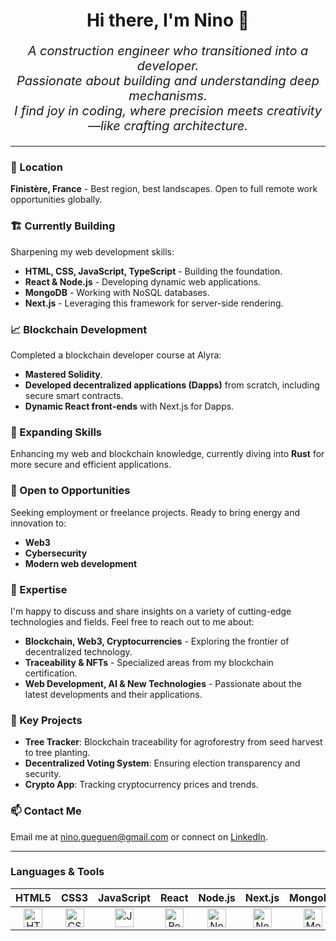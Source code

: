 <h1 align="center">Hi there, I'm Nino 👋</h1>

_<p align="center" style="font-size:20px;">A construction engineer who transitioned into a developer.
<br/>
Passionate about building and understanding deep mechanisms.
<br/>
I find joy in coding, where precision meets creativity—like crafting architecture.</p>_

___

### 📍 Location
**Finistère, France** - Best region, best landscapes. Open to full remote work opportunities globally.

### 🏗️ Currently Building
Sharpening my web development skills:
- **HTML, CSS, JavaScript, TypeScript** - Building the foundation.
- **React & Node.js** - Developing dynamic web applications.
- **MongoDB** - Working with NoSQL databases.
- **Next.js** - Leveraging this framework for server-side rendering.

### 📈 Blockchain Development
Completed a blockchain developer course at Alyra:
- **Mastered Solidity**.
- **Developed decentralized applications (Dapps)** from scratch, including secure smart contracts.
- **Dynamic React front-ends** with Next.js for Dapps.

### 🌱 Expanding Skills
Enhancing my web and blockchain knowledge, currently diving into **Rust** for more secure and efficient applications.

### 🤝 Open to Opportunities
Seeking employment or freelance projects. Ready to bring energy and innovation to:
- **Web3**
- **Cybersecurity**
- **Modern web development**

### 💬 Expertise
I'm happy to discuss and share insights on a variety of cutting-edge technologies and fields. Feel free to reach out to me about:
- **Blockchain, Web3, Cryptocurrencies** - Exploring the frontier of decentralized technology.
- **Traceability & NFTs** - Specialized areas from my blockchain certification.
- **Web Development, AI & New Technologies** - Passionate about the latest developments and their applications.

### 🎯 Key Projects
- **Tree Tracker**: Blockchain traceability for agroforestry from seed harvest to tree planting.
- **Decentralized Voting System**: Ensuring election transparency and security.
- **Crypto App**: Tracking cryptocurrency prices and trends.

### 📫 Contact Me
Email me at [nino.gueguen@gmail.com](mailto:nino.gueguen@gmail.com) or connect on [LinkedIn](https://www.linkedin.com/in/nino-gu%C3%A9guen-a4ba43148/).

 ___

### Languages & Tools


| HTML5 | CSS3 | JavaScript | React | Node.js | Next.js | MongoDB | Solidity | Ethers.js | Hardhat | Wagmi | VSCode | GitHub | Vercel |
|:---:|:---:|:---:|:-----:|:-------:|:-------:|:-------:|:------:|:------:|:------:|:--------:|:--------:|:-------:|:-----:|
| <img alt="HTML5" width="30px" src="https://cdn.jsdelivr.net/gh/devicons/devicon@latest/icons/html5/html5-original.svg"/> | <img alt="CSS3" width="30px" src="https://cdn.jsdelivr.net/gh/devicons/devicon@latest/icons/css3/css3-original.svg"/> | <img alt="JavaScript" width="30px" src="https://cdn.jsdelivr.net/gh/devicons/devicon@latest/icons/javascript/javascript-original.svg"/> | <img alt="React" width="30px" src="https://cdn.jsdelivr.net/gh/devicons/devicon@latest/icons/react/react-original.svg"/> | <img alt="Node.js" width="30px" src="https://cdn.jsdelivr.net/gh/devicons/devicon@latest/icons/nodejs/nodejs-original.svg"/> | <img alt="Next.js" width="30px" src="https://cdn.jsdelivr.net/gh/devicons/devicon@latest/icons/nextjs/nextjs-original.svg"/> | <img alt="MongoDB" width="30px" src="https://cdn.jsdelivr.net/gh/devicons/devicon@latest/icons/mongodb/mongodb-original.svg"/> | <img alt="Solidity" width="30px" src="https://cdn.jsdelivr.net/gh/devicons/devicon@latest/icons/solidity/solidity-original.svg"/> | <img alt="Ethers.js" width="30px" src="https://seeklogo.com/images/E/ethers-logo-D5B86204D8-seeklogo.com.png"/> | <img alt="Hardhat" width="30px" src="https://cdn.jsdelivr.net/gh/devicons/devicon@latest/icons/hardhat/hardhat-original.svg"/> | <img alt="Wagmi" width="30px" src="https://wagmi.sh/logo-dark.svg"/> | <img alt="VSCode" width="30px" src="https://cdn.jsdelivr.net/gh/devicons/devicon@latest/icons/vscode/vscode-original-wordmark.svg"/> | <img alt="GitHub" width="30px" src="https://cdn.jsdelivr.net/gh/devicons/devicon@latest/icons/github/github-original.svg"/> | <img alt="Vercel" width="30px" src="https://www.datocms-assets.com/75941/1657702911-vercel-logotype-light_20211228160702_0.png"/> |





